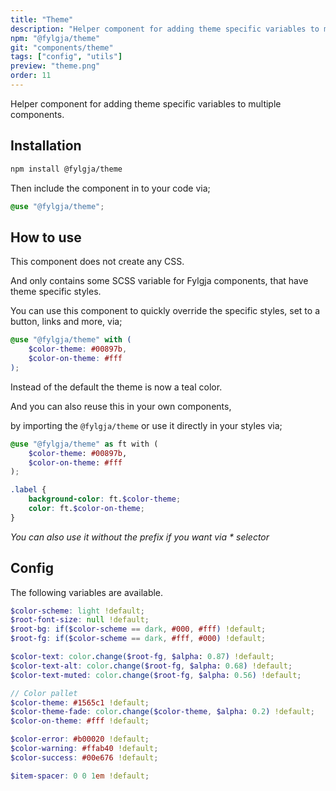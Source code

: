 ```yaml
---
title: "Theme"
description: "Helper component for adding theme specific variables to multiple components."
npm: "@fylgja/theme"
git: "components/theme"
tags: ["config", "utils"]
preview: "theme.png"
order: 11
---
```


Helper component for adding theme specific variables to multiple components.

## Installation

```bash
npm install @fylgja/theme
```

Then include the component in to your code via;

```scss
@use "@fylgja/theme";
```

## How to use

This component does not create any CSS.

And only contains some SCSS variable for Fylgja components, that have theme specific styles.

You can use this component to quickly override the specific styles,
set to a button, links and more, via;

```scss
@use "@fylgja/theme" with (
    $color-theme: #00897b,
    $color-on-theme: #fff
);
```

Instead of the default the theme is now a teal color.

And you can also reuse this in your own components,

by importing the `@fylgja/theme` or use it directly in your styles via;

```scss
@use "@fylgja/theme" as ft with (
    $color-theme: #00897b,
    $color-on-theme: #fff
);

.label {
    background-color: ft.$color-theme;
    color: ft.$color-on-theme;
}
```

_You can also use it without the prefix if you want via * selector_

## Config

The following variables are available.

```scss
$color-scheme: light !default;
$root-font-size: null !default;
$root-bg: if($color-scheme == dark, #000, #fff) !default;
$root-fg: if($color-scheme == dark, #fff, #000) !default;

$color-text: color.change($root-fg, $alpha: 0.87) !default;
$color-text-alt: color.change($root-fg, $alpha: 0.68) !default;
$color-text-muted: color.change($root-fg, $alpha: 0.56) !default;

// Color pallet
$color-theme: #1565c1 !default;
$color-theme-fade: color.change($color-theme, $alpha: 0.2) !default;
$color-on-theme: #fff !default;

$color-error: #b00020 !default;
$color-warning: #ffab40 !default;
$color-success: #00e676 !default;

$item-spacer: 0 0 1em !default;
```
